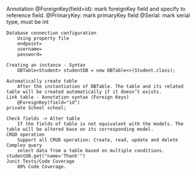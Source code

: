 Annotation
		@ForeignKey(field=id): mark foreignKey field and specify to reference field.
		@PrimaryKey: mark primaryKey field
		@Serial: mark serial type, must be int

	Database connection configuration
		Using property file
        endpoint=
        username=
        password=

	Creating an instance - Syntax
		DBTable<Student> studentDB = new DBTable<>(Student.class);

	Automatically create table
		After the instantiation of DBTable. The table and its related table will be created automatically if it doesn’t exists.
	Link table - Annotation syntax (Foreign Keys)
		@ForeignKey(field="id")
    private School school;

	Check fields -> Alter table
		If the fields of table is not equivalent with the models. The table will be altered base on its corresponding model.
	CRUD operation
		Support all CRUD operation: Create, read, update and delete 
	Complex query
		select data from a table based on multiple conditions.
    studentDB.get("name='Thanh'")
	Junit Tests/Code Coverage
		80% Code Coverage.
